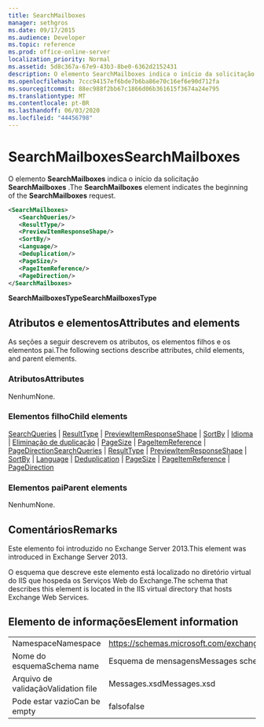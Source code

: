 ```yaml
---
title: SearchMailboxes
manager: sethgros
ms.date: 09/17/2015
ms.audience: Developer
ms.topic: reference
ms.prod: office-online-server
localization_priority: Normal
ms.assetid: 5d8c367a-67e9-43b3-8be0-6362d2152431
description: O elemento SearchMailboxes indica o início da solicitação SearchMailboxes.
ms.openlocfilehash: 7ccc94157ef6bde7b6ba86e70c16ef6e90d712fa
ms.sourcegitcommit: 88ec988f2bb67c1866d06b361615f3674a24e795
ms.translationtype: MT
ms.contentlocale: pt-BR
ms.lasthandoff: 06/03/2020
ms.locfileid: "44456798"
---
```

# <a name="searchmailboxes"></a><span data-ttu-id="3f1db-103">SearchMailboxes</span><span class="sxs-lookup"><span data-stu-id="3f1db-103">SearchMailboxes</span></span>

<span data-ttu-id="3f1db-104">O elemento **SearchMailboxes** indica o início da solicitação **SearchMailboxes** .</span><span class="sxs-lookup"><span data-stu-id="3f1db-104">The **SearchMailboxes** element indicates the beginning of the **SearchMailboxes** request.</span></span> 
  
```XML
<SearchMailboxes>
   <SearchQueries/>
   <ResultType/>
   <PreviewItemResponseShape/>
   <SortBy/>
   <Language/>
   <Deduplication/>
   <PageSize/>
   <PageItemReference/>
   <PageDirection/>
</SearchMailboxes>
```

 <span data-ttu-id="3f1db-105">**SearchMailboxesType**</span><span class="sxs-lookup"><span data-stu-id="3f1db-105">**SearchMailboxesType**</span></span>
## <a name="attributes-and-elements"></a><span data-ttu-id="3f1db-106">Atributos e elementos</span><span class="sxs-lookup"><span data-stu-id="3f1db-106">Attributes and elements</span></span>

<span data-ttu-id="3f1db-107">As seções a seguir descrevem os atributos, os elementos filhos e os elementos pai.</span><span class="sxs-lookup"><span data-stu-id="3f1db-107">The following sections describe attributes, child elements, and parent elements.</span></span>
  
### <a name="attributes"></a><span data-ttu-id="3f1db-108">Atributos</span><span class="sxs-lookup"><span data-stu-id="3f1db-108">Attributes</span></span>

<span data-ttu-id="3f1db-109">Nenhum</span><span class="sxs-lookup"><span data-stu-id="3f1db-109">None.</span></span>
  
### <a name="child-elements"></a><span data-ttu-id="3f1db-110">Elementos filho</span><span class="sxs-lookup"><span data-stu-id="3f1db-110">Child elements</span></span>

<span data-ttu-id="3f1db-111">[SearchQueries](searchqueries.md)  |  [ResultType](resulttype.md)  |  [PreviewItemResponseShape](previewitemresponseshape.md)  |  [SortBy](sortby.md)  |  [Idioma](language.md)  |  [Eliminação de duplicação](deduplication.md)  |  [PageSize](pagesize.md)  |  [PageItemReference](pageitemreference.md)  |  [PageDirection](pagedirection.md)</span><span class="sxs-lookup"><span data-stu-id="3f1db-111">[SearchQueries](searchqueries.md) | [ResultType](resulttype.md) | [PreviewItemResponseShape](previewitemresponseshape.md) | [SortBy](sortby.md) | [Language](language.md) | [Deduplication](deduplication.md) | [PageSize](pagesize.md) | [PageItemReference](pageitemreference.md) | [PageDirection](pagedirection.md)</span></span>
  
### <a name="parent-elements"></a><span data-ttu-id="3f1db-112">Elementos pai</span><span class="sxs-lookup"><span data-stu-id="3f1db-112">Parent elements</span></span>

<span data-ttu-id="3f1db-113">Nenhum</span><span class="sxs-lookup"><span data-stu-id="3f1db-113">None.</span></span>
  
## <a name="remarks"></a><span data-ttu-id="3f1db-114">Comentários</span><span class="sxs-lookup"><span data-stu-id="3f1db-114">Remarks</span></span>

<span data-ttu-id="3f1db-115">Este elemento foi introduzido no Exchange Server 2013.</span><span class="sxs-lookup"><span data-stu-id="3f1db-115">This element was introduced in Exchange Server 2013.</span></span>
  
<span data-ttu-id="3f1db-116">O esquema que descreve este elemento está localizado no diretório virtual do IIS que hospeda os Serviços Web do Exchange.</span><span class="sxs-lookup"><span data-stu-id="3f1db-116">The schema that describes this element is located in the IIS virtual directory that hosts Exchange Web Services.</span></span>
  
## <a name="element-information"></a><span data-ttu-id="3f1db-117">Elemento de informações</span><span class="sxs-lookup"><span data-stu-id="3f1db-117">Element information</span></span>

|||
|:-----|:-----|
|<span data-ttu-id="3f1db-118">Namespace</span><span class="sxs-lookup"><span data-stu-id="3f1db-118">Namespace</span></span>  <br/> |https://schemas.microsoft.com/exchange/services/2006/messages  <br/> |
|<span data-ttu-id="3f1db-119">Nome do esquema</span><span class="sxs-lookup"><span data-stu-id="3f1db-119">Schema name</span></span>  <br/> |<span data-ttu-id="3f1db-120">Esquema de mensagens</span><span class="sxs-lookup"><span data-stu-id="3f1db-120">Messages schema</span></span>  <br/> |
|<span data-ttu-id="3f1db-121">Arquivo de validação</span><span class="sxs-lookup"><span data-stu-id="3f1db-121">Validation file</span></span>  <br/> |<span data-ttu-id="3f1db-122">Messages.xsd</span><span class="sxs-lookup"><span data-stu-id="3f1db-122">Messages.xsd</span></span>  <br/> |
|<span data-ttu-id="3f1db-123">Pode estar vazio</span><span class="sxs-lookup"><span data-stu-id="3f1db-123">Can be empty</span></span>  <br/> |<span data-ttu-id="3f1db-124">falso</span><span class="sxs-lookup"><span data-stu-id="3f1db-124">false</span></span>  <br/> |
   

